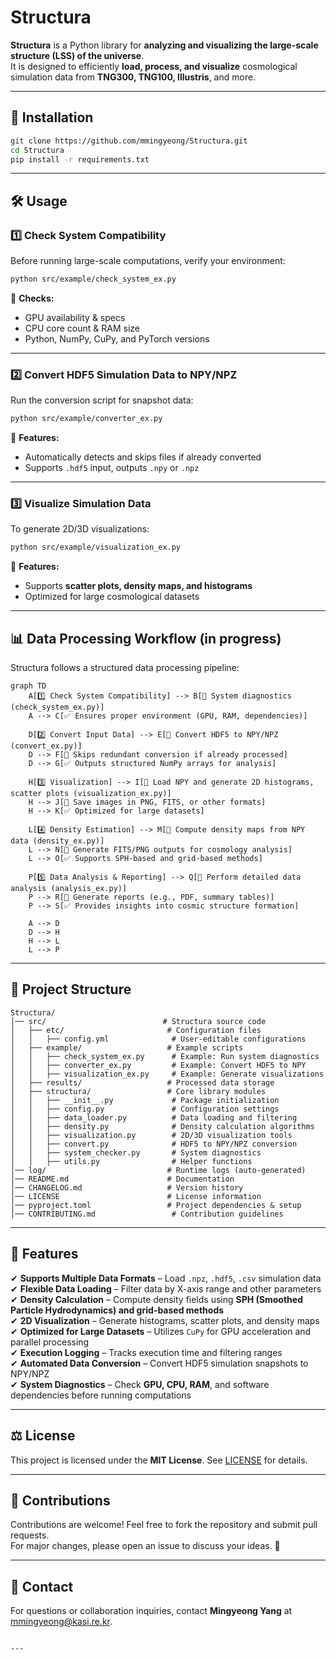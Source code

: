 # Structura  
**Structura** is a Python library for **analyzing and visualizing the large-scale structure (LSS) of the universe**.  
It is designed to efficiently **load, process, and visualize** cosmological simulation data from **TNG300, TNG100, Illustris**, and more.  

---

## 🚀 Installation  
```bash
git clone https://github.com/mmingyeong/Structura.git
cd Structura
pip install -r requirements.txt
```

---

## 🛠 Usage  

### **1️⃣ Check System Compatibility**
Before running large-scale computations, verify your environment:  
```bash
python src/example/check_system_ex.py
```
📌 **Checks:**  
- GPU availability & specs  
- CPU core count & RAM size  
- Python, NumPy, CuPy, and PyTorch versions  

---

### **2️⃣ Convert HDF5 Simulation Data to NPY/NPZ**
Run the conversion script for snapshot data:  
```bash
python src/example/converter_ex.py
```
📌 **Features:**  
- Automatically detects and skips files if already converted  
- Supports `.hdf5` input, outputs `.npy` or `.npz`  

---

### **3️⃣ Visualize Simulation Data**
To generate 2D/3D visualizations:  
```bash
python src/example/visualization_ex.py
```
📌 **Features:**  
- Supports **scatter plots, density maps, and histograms**  
- Optimized for large cosmological datasets  

---

## 📊 Data Processing Workflow (in progress)

Structura follows a structured data processing pipeline:  

```mermaid
graph TD
    A[1️⃣ Check System Compatibility] --> B[🔹 System diagnostics (check_system_ex.py)]
    A --> C[✅ Ensures proper environment (GPU, RAM, dependencies)]
    
    D[2️⃣ Convert Input Data] --> E[🔹 Convert HDF5 to NPY/NPZ (convert_ex.py)]
    D --> F[🔹 Skips redundant conversion if already processed]
    D --> G[✅ Outputs structured NumPy arrays for analysis]
    
    H[3️⃣ Visualization] --> I[🔹 Load NPY and generate 2D histograms, scatter plots (visualization_ex.py)]
    H --> J[🔹 Save images in PNG, FITS, or other formats]
    H --> K[✅ Optimized for large datasets]
    
    L[4️⃣ Density Estimation] --> M[🔹 Compute density maps from NPY data (density_ex.py)]
    L --> N[🔹 Generate FITS/PNG outputs for cosmology analysis]
    L --> O[✅ Supports SPH-based and grid-based methods]
    
    P[5️⃣ Data Analysis & Reporting] --> Q[🔹 Perform detailed data analysis (analysis_ex.py)]
    P --> R[🔹 Generate reports (e.g., PDF, summary tables)]
    P --> S[✅ Provides insights into cosmic structure formation]
    
    A --> D
    D --> H
    H --> L
    L --> P
```
---

## 📂 Project Structure  

```plaintext
Structura/
│── src/                          # Structura source code
│   ├── etc/                       # Configuration files
│   │   ├── config.yml              # User-editable configurations
│   ├── example/                   # Example scripts
│   │   ├── check_system_ex.py      # Example: Run system diagnostics
│   │   ├── converter_ex.py         # Example: Convert HDF5 to NPY
│   │   ├── visualization_ex.py     # Example: Generate visualizations
│   ├── results/                   # Processed data storage
│   ├── structura/                 # Core library modules
│   │   ├── __init__.py             # Package initialization
│   │   ├── config.py               # Configuration settings
│   │   ├── data_loader.py          # Data loading and filtering
│   │   ├── density.py              # Density calculation algorithms
│   │   ├── visualization.py        # 2D/3D visualization tools
│   │   ├── convert.py              # HDF5 to NPY/NPZ conversion
│   │   ├── system_checker.py       # System diagnostics
│   │   ├── utils.py                # Helper functions
│── log/                           # Runtime logs (auto-generated)
│── README.md                      # Documentation
│── CHANGELOG.md                   # Version history
│── LICENSE                        # License information
│── pyproject.toml                 # Project dependencies & setup
│── CONTRIBUTING.md                 # Contribution guidelines
```

---

## 📌 Features  
✔ **Supports Multiple Data Formats** – Load `.npz`, `.hdf5`, `.csv` simulation data  
✔ **Flexible Data Loading** – Filter data by X-axis range and other parameters  
✔ **Density Calculation** – Compute density fields using **SPH (Smoothed Particle Hydrodynamics) and grid-based methods**  
✔ **2D Visualization** – Generate histograms, scatter plots, and density maps  
✔ **Optimized for Large Datasets** – Utilizes `CuPy` for GPU acceleration and parallel processing  
✔ **Execution Logging** – Tracks execution time and filtering ranges  
✔ **Automated Data Conversion** – Convert HDF5 simulation snapshots to NPY/NPZ  
✔ **System Diagnostics** – Check **GPU, CPU, RAM**, and software dependencies before running computations  

---

## ⚖ License  
This project is licensed under the **MIT License**. See [LICENSE](LICENSE) for details.  

---

## 🤝 Contributions  
Contributions are welcome! Feel free to fork the repository and submit pull requests.  
For major changes, please open an issue to discuss your ideas. 🚀  

---

## 📧 Contact  
For questions or collaboration inquiries, contact **Mingyeong Yang** at [mmingyeong@kasi.re.kr](mailto:mmingyeong@kasi.re.kr).  
```

---